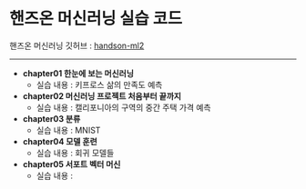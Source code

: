 # 핸즈온 머신러닝 실습 코드

핸즈온 머신러닝 깃허브 : [handson-ml2](https://github.com/rickiepark/handson-ml2)

***

- **chapter01 한눈에 보는 머신러닝**
  - 실습 내용 : 키프로스 삶의 만족도 예측
- **chapter02 머신러닝 프로젝트 처음부터 끝까지**
  - 실습 내용 : 캘리포니아의 구역의 중간 주택 가격 예측
- **chapter03 분류**
  - 실습 내용 : MNIST
- **chapter04 모델 훈련**
  - 실습 내용 : 회귀 모델들
- **chapter05 서포트 벡터 머신**
  - 실습 내용 : 
